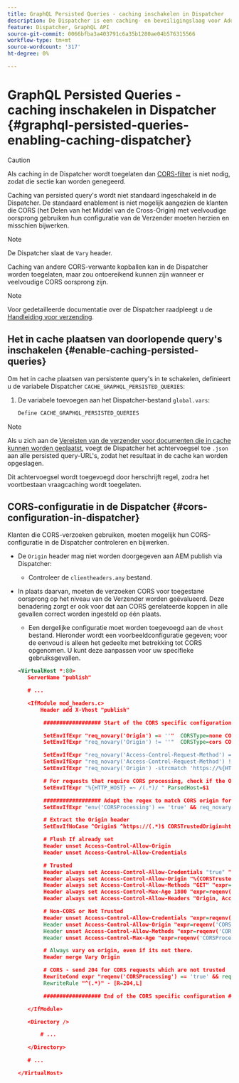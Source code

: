 ```yaml
---
title: GraphQL Persisted Queries - caching inschakelen in Dispatcher
description: De Dispatcher is een caching- en beveiligingslaag voor Adobe Experience Manager-publicatieomgevingen. U kunt caching voor Verlengde Vragen in AEM Zwaartepunt toelaten.
feature: Dispatcher, GraphQL API
source-git-commit: 0066bfba3a403791c6a35b1280ae04b576315566
workflow-type: tm+mt
source-wordcount: '317'
ht-degree: 0%

---
```



# GraphQL Persisted Queries - caching inschakelen in Dispatcher {#graphql-persisted-queries-enabling-caching-dispatcher}

>[!CAUTION]
>
>Als caching in de Dispatcher wordt toegelaten dan [CORS-filter](/help/headless/deployment/cross-origin-resource-sharing.md) is niet nodig, zodat die sectie kan worden genegeerd.

Caching van persisted query&#39;s wordt niet standaard ingeschakeld in de Dispatcher. De standaard enablement is niet mogelijk aangezien de klanten die CORS (het Delen van het Middel van de Cross-Origin) met veelvoudige oorsprong gebruiken hun configuratie van de Verzender moeten herzien en misschien bijwerken.

>[!NOTE]
>
>De Dispatcher slaat de `Vary` header.
>
>Caching van andere CORS-verwante kopballen kan in de Dispatcher worden toegelaten, maar zou ontoereikend kunnen zijn wanneer er veelvoudige CORS oorsprong zijn.

>[!NOTE]
>
>Voor gedetailleerde documentatie over de Dispatcher raadpleegt u de [Handleiding voor verzending](https://experienceleague.adobe.com/docs/experience-manager-dispatcher/using/dispatcher.html).

## Het in cache plaatsen van doorlopende query&#39;s inschakelen {#enable-caching-persisted-queries}

Om het in cache plaatsen van persistente query&#39;s in te schakelen, definieert u de variabele Dispatcher `CACHE_GRAPHQL_PERSISTED_QUERIES`:

1. De variabele toevoegen aan het Dispatcher-bestand `global.vars`:

   ```xml
   Define CACHE_GRAPHQL_PERSISTED_QUERIES
   ```

>[!NOTE]
>
>Als u zich aan de [Vereisten van de verzender voor documenten die in cache kunnen worden geplaatst](https://experienceleague.adobe.com/docs/experience-manager-dispatcher/using/troubleshooting/dispatcher-faq.html#how-does-the-dispatcher-return-documents%3F), voegt de Dispatcher het achtervoegsel toe `.json` aan alle persisted query-URL&#39;s, zodat het resultaat in de cache kan worden opgeslagen.
>
>Dit achtervoegsel wordt toegevoegd door herschrijft regel, zodra het voortbestaan vraagcaching wordt toegelaten.

## CORS-configuratie in de Dispatcher {#cors-configuration-in-dispatcher}

Klanten die CORS-verzoeken gebruiken, moeten mogelijk hun CORS-configuratie in de Dispatcher controleren en bijwerken.

* De `Origin` header mag niet worden doorgegeven aan AEM publish via Dispatcher:
   * Controleer de `clientheaders.any` bestand.
* In plaats daarvan, moeten de verzoeken CORS voor toegestane oorsprong op het niveau van de Verzender worden geëvalueerd. Deze benadering zorgt er ook voor dat aan CORS gerelateerde koppen in alle gevallen correct worden ingesteld op één plaats.
   * Een dergelijke configuratie moet worden toegevoegd aan de `vhost` bestand. Hieronder wordt een voorbeeldconfiguratie gegeven; voor de eenvoud is alleen het gedeelte met betrekking tot CORS opgenomen. U kunt deze aanpassen voor uw specifieke gebruiksgevallen.

  ```xml
  <VirtualHost *:80>
     ServerName "publish"
  
     # ...
  
     <IfModule mod_headers.c>
         Header add X-Vhost "publish"
  
          ################## Start of the CORS specific configuration ##################
  
          SetEnvIfExpr "req_novary('Origin') == ''"  CORSType=none CORSProcessing=false
          SetEnvIfExpr "req_novary('Origin') != ''"  CORSType=cors CORSProcessing=true CORSTrusted=false
  
          SetEnvIfExpr "req_novary('Access-Control-Request-Method') == '' && %{REQUEST_METHOD} == 'OPTIONS' && req_novary('Origin') != ''  " CORSType=invalidpreflight CORSProcessing=false
          SetEnvIfExpr "req_novary('Access-Control-Request-Method') != '' && %{REQUEST_METHOD} == 'OPTIONS' && req_novary('Origin') != ''  " CORSType=preflight CORSProcessing=true CORSTrusted=false
          SetEnvIfExpr "req_novary('Origin') -strcmatch 'https://%{HTTP_HOST}*'"  CORSType=samedomain CORSProcessing=false
  
          # For requests that require CORS processing, check if the Origin can be trusted
          SetEnvIfExpr "%{HTTP_HOST} =~ /(.*)/ " ParsedHost=$1
  
          ################## Adapt the regex to match CORS origin for your environment
          SetEnvIfExpr "env('CORSProcessing') == 'true' && req_novary('Origin') =~ m#(https://.*.your-domain.tld(:\d+)?$)#" CORSTrusted=true
  
          # Extract the Origin header 
          SetEnvIfNoCase ^Origin$ ^https://(.*)$ CORSTrustedOrigin=https://$1
  
          # Flush If already set
          Header unset Access-Control-Allow-Origin
          Header unset Access-Control-Allow-Credentials
  
          # Trusted
          Header always set Access-Control-Allow-Credentials "true" "expr=reqenv('CORSTrusted') == 'true'"
          Header always set Access-Control-Allow-Origin "%{CORSTrustedOrigin}e" "expr=reqenv('CORSTrusted') == 'true'"
          Header always set Access-Control-Allow-Methods "GET" "expr=reqenv('CORSTrusted') == 'true'"
          Header always set Access-Control-Max-Age 1800 "expr=reqenv('CORSTrusted') == 'true'"
          Header always set Access-Control-Allow-Headers "Origin, Accept, X-Requested-With, Content-Type, Access-Control-Request-Method, Access-Control-Request-Headers" "expr=reqenv('CORSTrusted') == 'true'"
  
          # Non-CORS or Not Trusted
          Header unset Access-Control-Allow-Credentials "expr=reqenv('CORSProcessing') == 'false' || reqenv('CORSTrusted') == 'false'"
          Header unset Access-Control-Allow-Origin "expr=reqenv('CORSProcessing') == 'false' || reqenv('CORSTrusted') == 'false'"
          Header unset Access-Control-Allow-Methods "expr=reqenv('CORSProcessing') == 'false' || reqenv('CORSTrusted') == 'false'"
          Header unset Access-Control-Max-Age "expr=reqenv('CORSProcessing') == 'false' || reqenv('CORSTrusted') == 'false'"
  
          # Always vary on origin, even if its not there.
          Header merge Vary Origin
  
          # CORS - send 204 for CORS requests which are not trusted
          RewriteCond expr "reqenv('CORSProcessing') == 'true' && reqenv('CORSTrusted') == 'false'"
          RewriteRule "^(.*)" - [R=204,L]
  
          ################## End of the CORS specific configuration ##################
  
     </IfModule>
  
     <Directory />
  
         # ...
  
     </Directory>
  
     # ...
  
  </VirtualHost>
  ```
